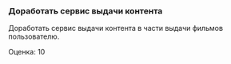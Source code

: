 ### Доработать сервис выдачи контента

Доработать сервис выдачи контента в части выдачи фильмов пользователю.

Оценка: 10

